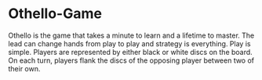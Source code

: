 # Othello-Game

Othello is the game that takes a minute to learn and a lifetime to master. The lead can change hands from play to play and strategy is everything. Play is simple. Players are represented by either black or white discs on the board. On each turn, players flank the discs of the opposing player between two of their own.
